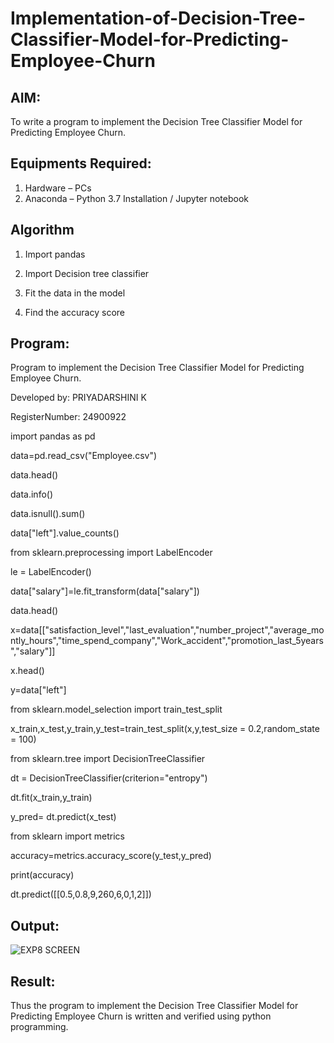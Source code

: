 # Implementation-of-Decision-Tree-Classifier-Model-for-Predicting-Employee-Churn

## AIM:
To write a program to implement the Decision Tree Classifier Model for Predicting Employee Churn.

## Equipments Required:
1. Hardware – PCs
2. Anaconda – Python 3.7 Installation / Jupyter notebook

## Algorithm
1. Import pandas
  
2. Import Decision tree classifier
 
3. Fit the data in the model
  
4. Find the accuracy score

## Program:

Program to implement the Decision Tree Classifier Model for Predicting Employee Churn.

Developed by: PRIYADARSHINI K

RegisterNumber: 24900922 

import pandas as pd

data=pd.read_csv("Employee.csv")

data.head()

data.info()

data.isnull().sum()

data["left"].value_counts()

from sklearn.preprocessing import LabelEncoder

le = LabelEncoder()

data["salary"]=le.fit_transform(data["salary"])

data.head()

x=data[["satisfaction_level","last_evaluation","number_project","average_montly_hours","time_spend_company","Work_accident","promotion_last_5years","salary"]]

x.head()

y=data["left"]

from sklearn.model_selection import train_test_split

x_train,x_test,y_train,y_test=train_test_split(x,y,test_size = 0.2,random_state = 100)

from sklearn.tree import DecisionTreeClassifier

dt = DecisionTreeClassifier(criterion="entropy")

dt.fit(x_train,y_train)

y_pred= dt.predict(x_test)

from sklearn import metrics

accuracy=metrics.accuracy_score(y_test,y_pred)

print(accuracy)

dt.predict([[0.5,0.8,9,260,6,0,1,2]])

## Output:
![EXP8 SCREEN](https://github.com/user-attachments/assets/f32e3d26-d81b-47d9-9b02-9b7dd12edbd7)




## Result:
Thus the program to implement the  Decision Tree Classifier Model for Predicting Employee Churn is written and verified using python programming.
